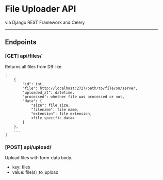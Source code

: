 # File Uploader API

via Django REST Framework and Celery

---

## Endpoints

### [GET] api/files/

Returns all files from DB like:
```
[
    {
        "id": int,
        "file": http://localhost:2727/path/to/file/on/server,
        "uploaded_at": datetime,
        "processed": whether file was processed or not,
        "data": {
            "size": file size,
            "filename": file name,
            "extension": file extension,
            <file_specific_data>
        }
    },
    ...
]
```

### [POST] api/upload/

Upload files with form-data body.

- key: files
- value: file(s)_to_upload
